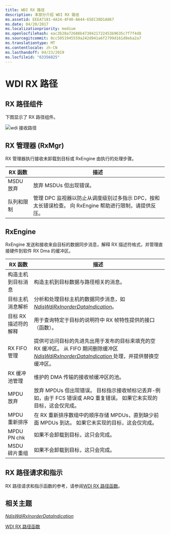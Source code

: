 ```yaml
---
title: WDI RX 路径
description: 本部分介绍 WDI RX 路径
ms.assetid: EEEA7181-4A24-4F40-8A44-65EC38D1A867
ms.date: 04/20/2017
ms.localizationpriority: medium
ms.openlocfilehash: eac3b28a72688b4738421722453b9635c7f7f4d8
ms.sourcegitcommit: 0cc5051945559a242d941a6f2799d161d8eba2a7
ms.translationtype: MT
ms.contentlocale: zh-CN
ms.lasthandoff: 04/23/2019
ms.locfileid: "63356825"
---
```

# <a name="wdi-rx-path"></a>WDI RX 路径


## <a name="rx-path-components"></a>RX 路径组件


下图显示了 RX 路径组件。

![wdi 接收路径](images/wdi-receive-path-block-diagram.png)

## <a name="rx-manager-rxmgr"></a>RX 管理器 (RxMgr)


RX 管理器执行接收未卸载到目标或 RxEngine 由执行的处理步骤。

| RX 函数            | 描述                                                                                                                                                                                     |
|------------------------|-------------------------------------------------------------------------------------------------------------------------------------------------------------------------------------------------|
| MSDU 放弃           | 放弃 MSDUs 但出现错误。                                                                                                                                                                      |
| 队列和限制 | 管理 DPC 监视器以防止从调度级别过多指示 DPC，按和太长错误检查。 向 RxEngine 帮助进行限制，请提供反压。 |

 

## <a name="rxengine"></a>RxEngine


RxEngine 发送和接收来自目标的数据同步消息，解释 RX 描述符格式，并管理直接硬件到软件 RX Dma 的缓冲区。

| RX 函数                             | 描述                                                                                                                                                                                                                                              |
|-----------------------------------------|----------------------------------------------------------------------------------------------------------------------------------------------------------------------------------------------------------------------------------------------------------|
| 构造主机到目标消息     | 构造主机到目标数据与路径相关的消息。                                                                                                                                                                                                     |
| 目标主机消息解析          | 分析和处理目标主机的数据同步消息，如[ *NdisWdiRxInorderDataIndication*](https://msdn.microsoft.com/library/windows/hardware/mt297606)。                                                                                                          |
| 目标 RX 描述符的解释 | 用于查询特定于目标的说明符中 RX 帧特性提供的接口 （函数）。                                                                                                                                                   |
| RX FIFO 管理                      | 提供可访问目标的先进先出用于发布的目标来填充的空 RX 缓冲区。 从 FIFO 期间删除缓冲区[ *NdisWdiRxInorderDataIndication* ](https://msdn.microsoft.com/library/windows/hardware/mt297606)处理，并提供替换空缓冲区。 |
| RX 缓冲池管理               | 维护的 DMA 传输的接收帧缓冲区的池。                                                                                                                                                                                           |
| MPDU 放弃                            | 放弃 MPDUs 但出现错误。 目标指示接收帧标记丢弃-例如，由于 FCS 错误或 ARQ 重复错误。 如果它未实现的目标，这会仅完成。                                              |
| MPDU 重新排序                            | 在 RX 重新排序数组中的顺序存储 MPDUs，直到缺少前面 MPDUs 到达。 如果它未实现的目标，这会仅完成。                                                                                                   |
| MPDU PN chk                             | 如果不会卸载到目标，这只会完成。                                                                                                                                                                                                  |
| MSDU 碎片重组                | 如果不会卸载到目标，这只会完成。                                                                                                                                                                                                  |

 

## <a name="rx-path-requests-and-indications"></a>RX 路径请求和指示


RX 路径请求和指示函数的参考，请参阅[WDI RX 路径函数](https://msdn.microsoft.com/library/windows/hardware/mt269105)。

## <a name="related-topics"></a>相关主题


[*NdisWdiRxInorderDataIndication*](https://msdn.microsoft.com/library/windows/hardware/mt297606)

[WDI RX 路径函数](https://msdn.microsoft.com/library/windows/hardware/mt269105)

 

 






